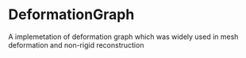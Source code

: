 DeformationGraph
================

A implemetation of deformation graph which was widely used in mesh deformation and non-rigid reconstruction